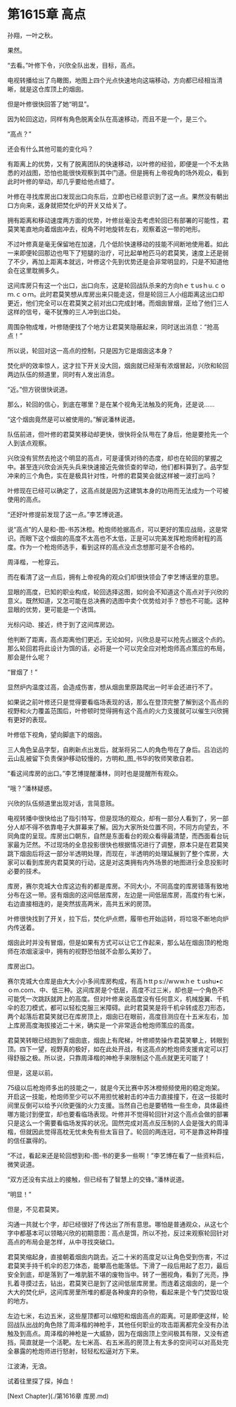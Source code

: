 # 第1615章 高点

孙翔，一叶之秋。

果然。

“去看。”叶修下令，兴欣全队出发，目标，高点。

电视转播给出了鸟瞰图，地图上四个光点快速地向这端移动，方向都已经相当清晰，就是这仓库顶上的烟囱。

但是叶修很快回答了她“明显”。

因为轮回这边，同样有角色脱离全队在高速移动，而且不是一个，是三个。

“高点？”

还会有什么其他可能的变化吗？

有距离上的优势，又有了脱离团队的快速移动，以叶修的经验，即便是一个不太熟悉的对战图，恐怕也能很快观察到其中门道。但是拥有上帝视角的场外观众，看到此时叶修的举动，却几乎要给他点蜡了。

叶修在寻找库房出口发现出口向东后，立即也已经意识到了这一点。果然没有朝出口方向来，返身就把焚化炉的开关又给关了。

拥有距离和移动速度两方面的优势，叶修丝毫没去考虑轮回已有部署的可能性，君莫笑笔直地向着烟囱冲去，视角不时地旋转左右，观察着这一带的地形。

不过叶修真是毫无保留地在加速，几个低阶快速移动的技能不间断地使用着。如此一来即便轮回那边也甩下了短腿的治疗，可比起单枪匹马的君莫笑，速度上还是弱了不少，再加上距离本就远，叶修这个先到优势还是会非常明显的，只是不知道他会在这里耽搁多久。

这间库房只有这一个出口，出口向东，这是轮回战队杀来的方向hｅｔusｈu.ｃｏｍ.ｃｏｍ。此时君莫笑想从库房出来只能走这，但是轮回三人小组距离这出口却更近，他们完全可以在君莫笑之前对出口完成封堵。而烟囱冒烟，正给了他们三人这样的信号，毫不犹豫的三人冲到出口处。

周围杂物成堆，叶修随便找了个地方让君莫笑隐蔽起来，同时送出消息：“抢高点！”

所以说，轮回对这一高点的控制，只是因为它是烟囱这本身？

焚化炉的效率惊人，这才拉下开关没大回，烟囱就已经渐有浓烟冒起，兴欣和轮回两边队伍的频道里，同时有人发出消息。

“近。”但方锐很快说道。

那么，轮回的信心，到底在哪里？是在某个视角无法触及的死角，还是说……

“这个烟囱竟然是可以被使用的。”解说潘林说道。

队伍前进，但叶修的君莫笑移动却更快，很快将全队甩在了身后，他是要抢先一个人到该点观察。

兴欣没有贸然去抢这个明显的高点，可是谨慎对待的态度，却也在轮回的掌握之中。甚至连兴欣会派先头兵来快速接近先做侦查的举动，他们都料算到了。品字型冲来的三个角色，实在是极具针对性，叶修的君莫笑会就这样被一波打出吗？

叶修现在已经可以确定了，这高点就是因为这建筑本身的功用而无法成为一个可被使用的高点。

“还好叶修提前发现了这一点。”李艺博说道。

说“高点”的人是和-图-书苏沐橙。枪炮师抢据高点，可以更好的策应战局，这是常识。而眼下这个烟囱的高度不太高也不太低，正是可以完美发挥枪炮师射程的高度。作为一个枪炮师选手，看到这样的高点没点念想那可是不合格的。

周泽楷，一枪穿云。

而在看清了这一点后，拥有上帝视角的观众们却很快领会了李艺博话里的意思。

显眼的高度，已知的职业构成，轮回选择这图，如何会不知道这个高点对于兴欣的意义。既然知道，又怎可能在总决赛的选图中卖个优势给对手？想也不可能。这种显眼的优势，更可能是一个诱饵。

光标闪动、接近，终于到了这间库房边。

他判断了距离，高点距离他们更近。无论如何，兴欣总是可以抢先占据这个点的。那么轮回若将此设计为饵的话，必将是一个可以完全应对枪炮师高点策应的布局，那会是什么呢？

“冒烟了！”

显然炉内温度过高，会造成伤害，想从烟囱里原路爬出一时半会还进行不了。

如果说之前叶修还只是觉得要看临场表现的话，那么在登顶完整了解到这个高点的视野和火力覆盖范围后，叶修顿时觉得拥有这个高点的火力支援就可以催生兴欣拥有更好的表现。

叶修低下视角，望向脚底下的烟囱。

三人角色呈品字型，自刷新点出发后，就渐将另二人的角色甩在了身后。吕泊远的云山乱被留下负责保护移动较慢的，方明和_图_书华的牧师笑歌自若。

“看这间库房的出口。”李艺博提醒潘林，同时也是提醒所有观众。

“哦？”潘林疑惑。

兴欣的队伍频道里出现对话，言简意赅。

电视转播中很快给出了指引特写，但是现场的观众，却有一部分人看到了，另一部分人却不得不依靠电子大屏幕来了解。因为大家所处位置不同，不同方向望去，不同角度的呈现。库房出口朝东，自然是东面看台的观众看得最清楚，而西面看台玩家最为茫然。不过现场的全息投影很快也根据情况进行了调整，原本只是在君莫笑跳下烟囱后将这一部分半透明处理，而现在，半透明的处理延展到了整个库房，大家可以看到库房内君莫笑的行动，这是对这类拥有内外场景的地图进行全息投影时必要的技术。

库房，赛尔克城大仓库这边有的都是库房。不同大小，不同高度的库房错落有致地分布在这一带。竖有烟囱的这间低层库房，左边是一间低层库房，高度约有七米，右边直接相连的，是突然拔高两米，高共五米的房顶。

叶修很快找到了开关，拉下后，焚化炉点燃，履带也开始运转，将垃圾不断地向炉内传送着。

烟囱此时并没有冒烟，但是如果有方式可以让它工作起来，那么站在烟囱顶的枪炮师在浓烟滚滚中，拥有的视野恐怕就不会那么美妙了。

库房出口。

赛尔克城大仓库是由大大小小多间库房构成，有高ｈttｐs://wｗw.hｅｔushu•cｏm.com、中、低三种。这间库房是个低层，高度不过三米，却也是一个角色不可能凭一次跳跃就跨上的高度。但对叶修来说高度没有任何意义，机械旋翼、千机伞的忍刀模式，都可以轻松克服三米障碍。此时君莫笑是将千机伞转成忍刀形态，两个起落后君莫笑就已在库房顶上，烟囱已在眼前，高度目测应在十五米左右，加上库房高度海拔接近二十米，确实是一个非常适合枪炮师策应的高度。

君莫笑转眼已经跑到了烟囱底，烟囱上有爬梯，叶修顺势操作君莫笑攀上，转眼到顶。四下一望，视野真的极好，如在此处开战，有这高点的枪炮师支援肯定可以打得舒服之极。所以说，只靠周泽楷的神枪手来限制这个高点就更无可能了！

但是，这是以前。

75级以后枪炮师多出的技能之一，就是今天比赛中苏沐橙频频使用的稳定炮架。开启这一技能，枪炮师至少可以不用担忧被射击的冲击力直接撞下，在这一技能时间里反倒可以给予兴欣更强的火力支援。当然自己也是要牺牲一些生命，具体最终哪方能讨到便宜，却也要看临场表现。叶修并不觉得轮回针对这个高点会做的部署只是这么一个需要看临场发挥的状况。固然完成对高点反压制的人会是强大的周泽楷，但就因此觉得高枕无忧未免有些太盲目了。轮回的两连冠，可不是靠这种莽撞的信任赢得的。

“不过，看起来还是轮回想到和-图-书的更多一些啊！”李艺博在看了一些资料后，微笑说道。

“双方还没有实战上的接触，但已经有了智慧上的交锋。”潘林说道。

“明显！”

但是，不见君莫笑。

沟通一共就七个字，却已经很好了传达出了所有意思。哪怕是普通观众，从这七个字中都基本可以领略兴欣的初期意图：高点是饵，所以不抢，反过来观察轮回针对高点的布局会是怎样，从中寻找突破口。

君莫笑缩起身，直接朝着烟囱内跳去。近二十米的高度足以让角色受到伤害，不过君莫笑手持千机伞的忍刀体态，能攀高也能落低。下滑了一段后用起了忍刀，最后安全到底，却是落到了一堆肮脏不堪的废物当中。转了一圈视角，看到了光亮，挣扎着寻摸过去，钻出，君莫笑已是到了这间低层库房里。而连着这烟囱的，是一个大大的焚化炉，这间库房里所堆的都是各种废弃的杂物，看起来是个专门焚毁垃圾的地方。

左边七米，右边五米，这些屋顶都可以缩短和烟囱高点的距离。可是即便这样，轮回战队出战的角色除了周泽楷的神枪手，其他任何职业的攻击距离都完全没有办法触及到高点。周泽楷的神枪是一大威胁，因为在烟囱顶上空间极其有限，又没有遮挡，简直就是一个活靶。左七米高、右五米高的房顶上有太多的空间可以对高处完全暴露的枪炮师进行怒射，轻轻松松逼对方下来。

江波涛，无浪。

试着往里探了探，掉血！



[Next Chapter](./第1616章 库房.md)